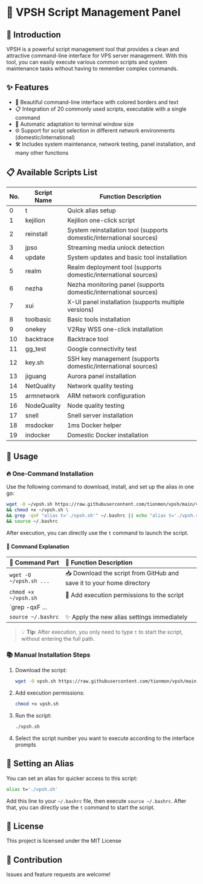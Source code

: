 # 🚀 VPSH Script Management Panel

## 📝 Introduction

VPSH is a powerful script management tool that provides a clean and attractive command-line interface for VPS server management. With this tool, you can easily execute various common scripts and system maintenance tasks without having to remember complex commands.

## ✨ Features

- 🎨 Beautiful command-line interface with colored borders and text
- 📋 Integration of 20 commonly used scripts, executable with a single command
- 🔄 Automatic adaptation to terminal window size
- 🌐 Support for script selection in different network environments (domestic/international)
- 🛠️ Includes system maintenance, network testing, panel installation, and many other functions

## 📋 Available Scripts List

| No. | Script Name | Function Description |
|------|---------|---------|
| 0 | t | Quick alias setup |
| 1 | kejilion | Kejilion one-click script |
| 2 | reinstall | System reinstallation tool (supports domestic/international sources) |
| 3 | jpso | Streaming media unlock detection |
| 4 | update | System updates and basic tool installation |
| 5 | realm | Realm deployment tool (supports domestic/international sources) |
| 6 | nezha | Nezha monitoring panel (supports domestic/international sources) |
| 7 | xui | X-UI panel installation (supports multiple versions) |
| 8 | toolbasic | Basic tools installation |
| 9 | onekey | V2Ray WSS one-click installation |
| 10 | backtrace | Backtrace tool |
| 11 | gg_test | Google connectivity test |
| 12 | key.sh | SSH key management (supports domestic/international sources) |
| 13 | jiguang | Aurora panel installation |
| 14 | NetQuality | Network quality testing |
| 15 | armnetwork | ARM network configuration |
| 16 | NodeQuality | Node quality testing |
| 17 | snell | Snell server installation |
| 18 | msdocker | 1ms Docker helper |
| 19 | indocker | Domestic Docker installation |

## 🚀 Usage

### 🔥 One-Command Installation

Use the following command to download, install, and set up the alias in one go:

```bash
wget -O ~/vpsh.sh https://raw.githubusercontent.com/tionmon/vpsh/main/vpsh.sh \
&& chmod +x ~/vpsh.sh \
&& grep -qxF "alias t='./vpsh.sh'" ~/.bashrc || echo "alias t='./vpsh.sh'" >> ~/.bashrc \
&& source ~/.bashrc
```

After execution, you can directly use the `t` command to launch the script.

#### 🔸 Command Explanation

| 🔹 Command Part | 🔹 Function Description |
|:------------|:------------|
| `wget -O ~/vpsh.sh ...` | 📥 Download the script from GitHub and save it to your home directory |
| `chmod +x ~/vpsh.sh` | 🔑 Add execution permissions to the script |
| `grep -qxF ... || echo ...` | 📝 Intelligently check and add the alias, avoiding duplicates |
| `source ~/.bashrc` | ✨ Apply the new alias settings immediately |

> 💡 **Tip**: After execution, you only need to type `t` to start the script, without entering the full path.

### 📚 Manual Installation Steps

1. Download the script:
   ```bash
   wget -O vpsh.sh https://raw.githubusercontent.com/tionmon/vpsh/main/vpsh.sh
   ```

2. Add execution permissions:
   ```bash
   chmod +x vpsh.sh
   ```

3. Run the script:
   ```bash
   ./vpsh.sh
   ```

4. Select the script number you want to execute according to the interface prompts

## 🔧 Setting an Alias

You can set an alias for quicker access to this script:

```bash
alias t='./vpsh.sh'
```

Add this line to your `~/.bashrc` file, then execute `source ~/.bashrc`. After that, you can directly use the `t` command to start the script.

## 📜 License

This project is licensed under the MIT License

## 🤝 Contribution

Issues and feature requests are welcome!